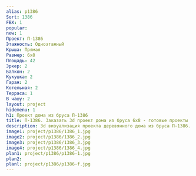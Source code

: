 ```yaml
---
alias: p1386
Sort: 1386
FBX: 1
popular: 
new: 1
Проект: П-1386
Этажность: Одноэтажный
Крыша: Прямая
Размер: 6х8
Площадь: 42
Эркер: 2
Балкон: 2
Кукушка: 2
Гараж: 2
Котельная: 2
Терраса: 1
В чашу: 2
layout: project
hidemenu: 1
h1: Проект дома из бруса П-1386
title: П-1386. Заказать 3d проект дома из бруса 6х8 - готовые проекты
description: 3d визуализация проекта деревянного дома из бруса П-1386. Площадь 42 м2, размер 6х8. Вы можете внести любые изменения в проект.
image1: project/p1386/1386_1.jpg
image2: project/p1386/1386_2.jpg
image3: project/p1386/1386_3.jpg
image4: project/p1386/1386_4.jpg
plan1: project/p1386/p1386-1.jpg
plan2: 
planl: project/p1386/p1386-f.jpg
---
```

